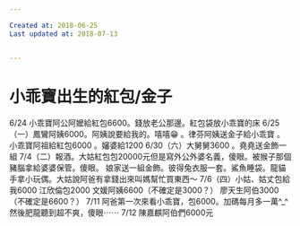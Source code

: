 ```yaml
---

Created at: 2018-06-25
Last updated at: 2018-07-13


---
```


# 小乖寶出生的紅包/金子


6/24 小乖寶阿公阿嬤給紅包6600。錢放老公那邊。紅包袋放小乖寶的床
6/25（一）鳳鸞阿姨6000。阿姨說要給我的。嘻嘻😁
。律芬阿姨送金子給小乖寶
。小乖寶阿祖給紅包6000
。嬸婆給1200
6/30（六）大舅舅3600
。堯堯送金飾一組
7/4（二）報酒。大姑紅包包20000元但是寫外公外婆名義，傻眼。被猴子那個豬腦拿給婆婆保管。傻眼。
娘家送一組金飾。彼得兔衣服一套。鯊魚睡袋。龍貓手拿小玩偶。大姑說阿爸有拿錢出來叫媽幫忙買東西～
7/6（四）小姑、姑丈包給我6000
江欣倫包2000
文媛阿姨6600（不確定是3000？）
廖天生阿伯3000（不確定是6600？）
7/11 阿爸第一次來看小乖寶，包6000。加碼每月多一萬^\_^然後肥龍聽到超不爽，傻眼⋯⋯
7/12 陳嘉麒阿伯們6000元

